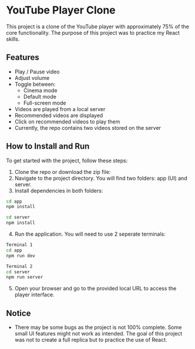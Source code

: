 # YouTube Player Clone

This project is a clone of the YouTube player with approximately 75% of the core functionality. The purpose of this project was to practice my React skills.

## Features

- Play / Pause video
- Adjust volume
- Toggle between:
  - Cinema mode
  - Default mode
  - Full-screen mode
- Videos are played from a local server
- Recommended videos are displayed
- Click on recommended videos to play them
- Currently, the repo contains two videos stored on the server

## How to Install and Run

To get started with the project, follow these steps:

1. Clone the repo or download the zip file:
2. Navigate to the project directory. You will find two folders: app (UI) and server.
3. Install dependencies in both folders:
```bash
cd app
npm install

cd server
npm install
```
4. Run the application. You will need to use 2 seperate terminals:
```bash
Terminal 1
cd app
npm run dev

Terminal 2
cd server
npm run server
```
5. Open your browser and go to the provided local URL to access the player interface.

## Notice
- There may be some bugs as the project is not 100% complete. Some small UI features might not work as intended. The goal of this project was not to create a full replica but to practice the use of React.
